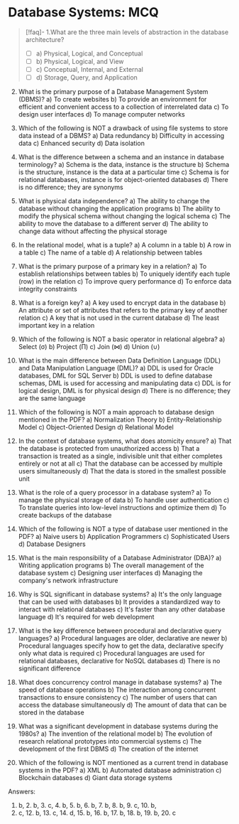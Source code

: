 # Database Systems: MCQ

> [!faq]- 1.What are the three main levels of abstraction in the database architecture?
> - [ ] a) Physical, Logical, and Conceptual 
> - [ ] b) Physical, Logical, and View
> - [ ] c) Conceptual, Internal, and External
> - [ ] d) Storage, Query, and Application

2. What is the primary purpose of a Database Management System (DBMS)?
   a) To create websites
   b) To provide an environment for efficient and convenient access to a collection of interrelated data
   c) To design user interfaces
   d) To manage computer networks

3. Which of the following is NOT a drawback of using file systems to store data instead of a DBMS?
   a) Data redundancy
   b) Difficulty in accessing data
   c) Enhanced security
   d) Data isolation

4. What is the difference between a schema and an instance in database terminology?
   a) Schema is the data, instance is the structure
   b) Schema is the structure, instance is the data at a particular time
   c) Schema is for relational databases, instance is for object-oriented databases
   d) There is no difference; they are synonyms

5. What is physical data independence?
   a) The ability to change the database without changing the application programs
   b) The ability to modify the physical schema without changing the logical schema
   c) The ability to move the database to a different server
   d) The ability to change data without affecting the physical storage

6. In the relational model, what is a tuple?
   a) A column in a table
   b) A row in a table
   c) The name of a table
   d) A relationship between tables

7. What is the primary purpose of a primary key in a relation?
   a) To establish relationships between tables
   b) To uniquely identify each tuple (row) in the relation
   c) To improve query performance
   d) To enforce data integrity constraints

8. What is a foreign key?
   a) A key used to encrypt data in the database
   b) An attribute or set of attributes that refers to the primary key of another relation
   c) A key that is not used in the current database
   d) The least important key in a relation

9. Which of the following is NOT a basic operator in relational algebra?
   a) Select (σ)
   b) Project (Π)
   c) Join (⋈)
   d) Union (∪)

10. What is the main difference between Data Definition Language (DDL) and Data Manipulation Language (DML)?
    a) DDL is used for Oracle databases, DML for SQL Server
    b) DDL is used to define database schemas, DML is used for accessing and manipulating data
    c) DDL is for logical design, DML is for physical design
    d) There is no difference; they are the same language

11. Which of the following is NOT a main approach to database design mentioned in the PDF?
    a) Normalization Theory
    b) Entity-Relationship Model
    c) Object-Oriented Design
    d) Relational Model

12. In the context of database systems, what does atomicity ensure?
    a) That the database is protected from unauthorized access
    b) That a transaction is treated as a single, indivisible unit that either completes entirely or not at all
    c) That the database can be accessed by multiple users simultaneously
    d) That the data is stored in the smallest possible unit

13. What is the role of a query processor in a database system?
    a) To manage the physical storage of data
    b) To handle user authentication
    c) To translate queries into low-level instructions and optimize them
    d) To create backups of the database

14. Which of the following is NOT a type of database user mentioned in the PDF?
    a) Naive users
    b) Application Programmers
    c) Sophisticated Users
    d) Database Designers

15. What is the main responsibility of a Database Administrator (DBA)?
    a) Writing application programs
    b) The overall management of the database system
    c) Designing user interfaces
    d) Managing the company's network infrastructure

16. Why is SQL significant in database systems?
    a) It's the only language that can be used with databases
    b) It provides a standardized way to interact with relational databases
    c) It's faster than any other database language
    d) It's required for web development

17. What is the key difference between procedural and declarative query languages?
    a) Procedural languages are older, declarative are newer
    b) Procedural languages specify how to get the data, declarative specify only what data is required
    c) Procedural languages are used for relational databases, declarative for NoSQL databases
    d) There is no significant difference

18. What does concurrency control manage in database systems?
    a) The speed of database operations
    b) The interaction among concurrent transactions to ensure consistency
    c) The number of users that can access the database simultaneously
    d) The amount of data that can be stored in the database

19. What was a significant development in database systems during the 1980s?
    a) The invention of the relational model
    b) The evolution of research relational prototypes into commercial systems
    c) The development of the first DBMS
    d) The creation of the internet

20. Which of the following is NOT mentioned as a current trend in database systems in the PDF?
    a) XML
    b) Automated database administration
    c) Blockchain databases
    d) Giant data storage systems

Answers:
1. b, 2. b, 3. c, 4. b, 5. b, 6. b, 7. b, 8. b, 9. c, 10. b, 
11. c, 12. b, 13. c, 14. d, 15. b, 16. b, 17. b, 18. b, 19. b, 20. c
